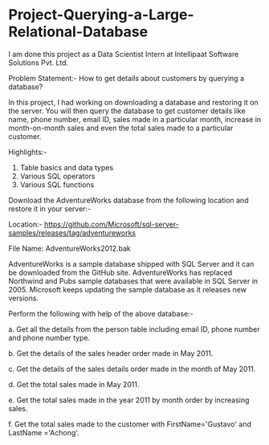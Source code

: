 # Project-Querying-a-Large-Relational-Database

I am done this project as a Data Scientist Intern at Intellipaat Software Solutions Pvt. Ltd.

Problem Statement:- How to get details about customers by querying a database?

In this project, I had working on downloading a database and restoring it on the server. You will then query the database to get customer details like name, phone number, email ID, sales made in a particular month, increase in month-on-month sales and even the total sales made to a particular customer.

Highlights:-  
1. Table basics and data types
2. Various SQL operators
3. Various SQL functions

Download the AdventureWorks database from the following location and restore it in your server:-

Location:- https://github.com/Microsoft/sql-server-samples/releases/tag/adventureworks

File Name: AdventureWorks2012.bak

AdventureWorks is a sample database shipped with SQL Server and it can be downloaded from the GitHub site. AdventureWorks has replaced Northwind and Pubs sample databases that were available in SQL Server in 2005. Microsoft keeps updating the sample database as it releases new versions.

Perform the following with help of the above database:-

 a. Get all the details from the person table including email ID, phone number and phone number type.
 
 b. Get the details of the sales header order made in May 2011.
 
 c. Get the details of the sales details order made in the month of May 2011.
 
 d. Get the total sales made in May 2011.
 
 e. Get the total sales made in the year 2011 by month order by increasing sales.
 
 f. Get the total sales made to the customer with FirstName='Gustavo' and LastName ='Achong'.
